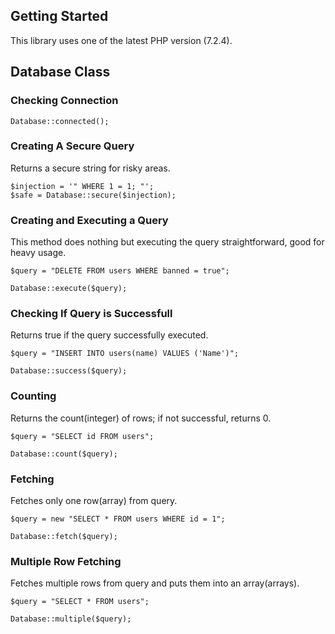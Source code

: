 ## Getting Started

This library uses one of the latest PHP version (7.2.4).

## Database Class

### Checking Connection

```
Database::connected();
```

### Creating A Secure Query

Returns a secure string for risky areas.

```
$injection = '" WHERE 1 = 1; "';
$safe = Database::secure($injection);
```

### Creating and Executing a Query

This method does nothing but executing the query straightforward, good for heavy usage.

```
$query = "DELETE FROM users WHERE banned = true";

Database::execute($query);
```

### Checking If Query is Successfull

Returns true if the query successfully executed.

```
$query = "INSERT INTO users(name) VALUES ('Name')";

Database::success($query);
```

### Counting

Returns the count(integer) of rows; if not successful, returns 0.

```
$query = "SELECT id FROM users";

Database::count($query);
```

### Fetching

Fetches only one row(array) from query.

```
$query = new "SELECT * FROM users WHERE id = 1";

Database::fetch($query);
```

### Multiple Row Fetching

Fetches multiple rows from query and puts them into an array(arrays).

```
$query = "SELECT * FROM users";

Database::multiple($query);
```

